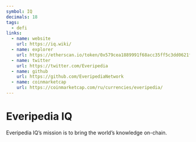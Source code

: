 ```yaml
---
symbol: IQ
decimals: 18
tags:
  - defi
links:
  - name: website
    url: https://iq.wiki/
  - name: explorer
    url: https://etherscan.io/token/0x579cea1889991f68acc35ff5c3dd0621ff29b0c9
  - name: twitter
    url: https://twitter.com/Everipedia
  - name: github
    url: https://github.com/EveripediaNetwork
  - name: coinmarketcap
    url: https://coinmarketcap.com/ru/currencies/everipedia/
---
```


# Everipedia IQ

Everipedia IQ’s mission is to bring the world’s knowledge on-chain.
